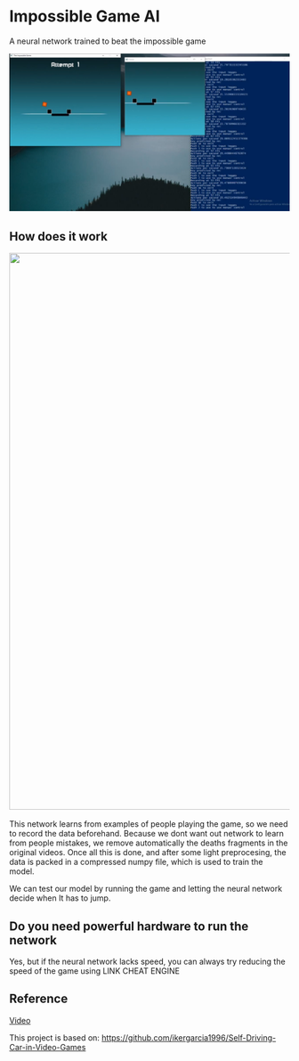 # Impossible Game AI
A neural network trained to beat the impossible game

![](images/impossible_game.png)

## How does it work

<img src="./NN.png" width="1000" height="1000">

This network learns from examples of people playing the game, so we need to record the data beforehand. Because we dont want out network to learn from people mistakes, we remove automatically the deaths fragments in the original videos. Once all this is done, and after some light preprocesing, the data is packed in a compressed numpy file, which is used to train the model.

We can test our model by running the game and letting the neural network decide when It has to jump. 

## Do you need powerful hardware to run the network
Yes, but if the neural network lacks speed, you can always try reducing the speed of the game using LINK CHEAT ENGINE

## Reference
[Video](https://youtu.be/u9vJA7DSV2c)

This project is based on: 
https://github.com/ikergarcia1996/Self-Driving-Car-in-Video-Games
